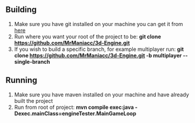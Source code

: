 ## Building
1. Make sure you have git installed on your machine you can get it from [here](https://git-scm.com/)
2. Run where you want your root of the project to be: **git clone https://github.com/MrManiacc/3d-Engine.git**
3. If you wish to build a specific branch, for example multiplayer run: **git clone https://github.com/MrManiacc/3d-Engine.git -b multiplayer --single-branch**


## Running
1. Make sure you have maven installed on your machine and have already built the project
2. Run from root of project: **mvn compile exec:java -Dexec.mainClass=engineTester.MainGameLoop**

